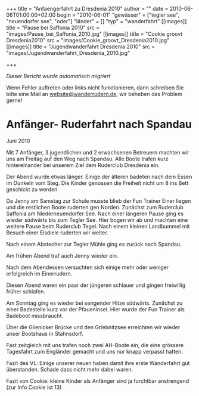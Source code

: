 +++
title = "Anfaengerfahrt zu Dresdenia 2010"
author = ""
date = 2010-06-06T01:00:00+02:00
begin = "2010-06-01"
"gewässer" = ["tegler see", "neuendorfer see", "oder"]
"länder" = []
"typ" = "wanderfahrt"
[[images]]
title = "Pause bei Saffonia 2010"
src = "images/Pause_bei_Saffonia_2010.jpg"
[[images]]
title = "Cookie groovt Dresdenia2010"
src = "images/Cookie_groovt_Dresdenia2010.jpg"
[[images]]
title = "Jugendwanderfahrt Dresdenia 2010"
src = "images/Jugendwanderfahrt_Dresdenia_2010.jpg"

+++


*Dieser Bericht wurde automatisch migriert*

Wenn Fehler auftreten oder links nicht funktionieren, dann schreiben Sie bitte eine Mail an website@wanderrudern.de, wir beheben das Problem gerne!



# Anfänger- Ruderfahrt nach Spandau


Juni 2010

Mit 7 Anfänger, 3 jugendlichen und 2 erwachsenen Betreuern machten wir uns am Freitag auf den Weg nach Spandau. Alle Boote trafen kurz hintereinander bei unserem Ziel dem Ruderclub Dresdenia ein.

Der Abend wurde etwas länger. Einige der älteren badeten nach dem Essen im Dunkeln vom Steg. Die Kinder genossen die Freiheit nicht um 8 ins Bett geschickt zu werden

Da Jenny am Samstag zur Schule musste blieb der Fun Trainer Einer liegen und die restlichen Boote ruderten gen Norden. Zunächst zum Ruderclub Saffonia am Niederneuendorfer See. Nach einer längeren Pause ging es wieder südwärts bis zum Tegler See. Hier bogen wir ab und machten eine weitere Pause beim Ruderclub Tegel. Nach einem kleinen Landbummel mit Besuch einer Eisdiele ruderten wir weiter.

Nach einem Abstecher zur Tegler Mühle ging es zurück nach Spandau.

Am frühen Abend traf auch Jenny wieder ein.

Nach dem Abendessen versuchten sich einige mehr oder weniger erfolgreich im Einerrudern.

Diesen Abend waren ein paar der jüngeren schlauer und gingen freiwillig früher schlafen.

Am Sonntag ging es wieder bei sengender Hitze südwärts. Zunächst zu einer Badestelle kurz vor der Pfaueninsel. Hier wurde der Fun Trainer als Badeboot missbraucht.

Über die Glienicker Brücke und den Griebnitzsee erreichten wir wieder unser Bootshaus in Stahnsdorf.

Fast zeitgleich mit uns trafen noch zwei AH-Boote ein, die eine grössere Tagesfahrt zum Engländer gemacht und uns nur knapp verpasst hatten.

Fazit des VL: Einige unserer neuen haben damit ihre erste Wanderfahrt gut überstanden. Schade dass nicht mehr dabei waren.

Fazit von Cookie: kleine Kinder als Anfänger sind ja furchtbar anstrengend (zur Info Cookie ist 13)